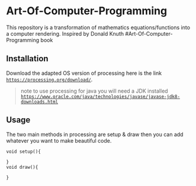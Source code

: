 # Art-Of-Computer-Programming
This repository is a transformation of mathematics equations/functions into a computer rendering.
Inspired by Donald Knuth #Art-Of-Computer-Programming book

## Installation
Download the adapted OS version of processing here is the link <a href="https://processing.org/download/" target="_blank">`https://processing.org/download/`</a>.
> note to use processing for java you will need a JDK installed <a href="https://processing.org/download/" target="_blank">`https://www.oracle.com/java/technologies/javase/javase-jdk8-downloads.html`</a>
## Usage
The two main methods in processing are setup & draw then you can add whatever you want to make beautiful code.
```processing
void setup(){

}
void draw(){

}
```
